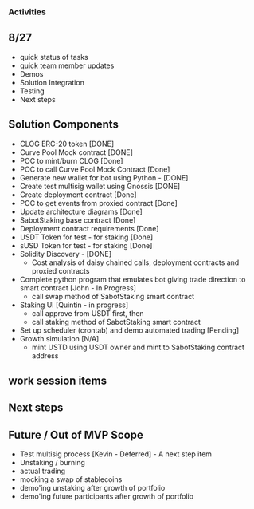 ### Activities
## 8/27
* quick status of tasks
* quick team member updates
* Demos
* Solution Integration
* Testing
* Next steps

## Solution Components
* CLOG ERC-20 token [DONE]
* Curve Pool Mock contract [DONE]
* POC to mint/burn CLOG [Done]
* POC to call Curve Pool Mock Contract [Done]
* Generate new wallet for bot using Python - [DONE]
* Create test multisig wallet using Gnossis [DONE]
* Create deployment contract [Done]
* POC to get events from proxied contract [Done]
* Update architecture diagrams [Done]
* SabotStaking base contract [Done]
* Deployment contract requirements [Done]
* USDT Token for test - for staking [Done] 
* sUSD Token for test - for staking [Done] 
* Solidity Discovery - [DONE]
    * Cost analysis of daisy chained calls, deployment contracts and proxied contracts
* Complete python program that emulates bot giving trade direction to smart contract [John - In Progress]
    * call swap method of SabotStaking smart contract
* Staking UI [Quintin - in progress]
    * call approve from USDT first, then 
    * call staking method of SabotStaking smart contract
* Set up scheduler (crontab) and demo automated trading [Pending]
* Growth simulation [N/A] 
   * mint USTD using USDT owner and mint to SabotStaking contract address

## work session items

## Next steps

## Future / Out of MVP Scope 
* Test multisig process [Kevin - Deferred]  - A next step item
* Unstaking / burning
* actual trading
* mocking a swap of stablecoins
* demo'ing unstaking after growth of portfolio
* demo'ing future participants after growth of portfolio

